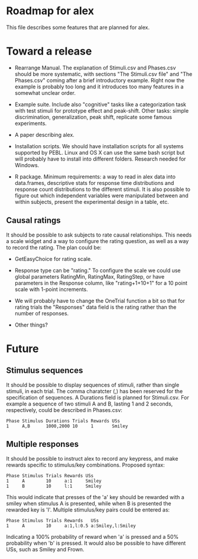 Roadmap for alex
================

This file describes some features that are planned for alex.

Toward a release
================

- Rearrange Manual. The explanation of Stimuli.csv and Phases.csv
should be more systematic, with sections "The Stimuli.csv file" and
"The Phases.csv" coming after a brief introductory example. Right now
the example is probably too long and it introduces too many features
in a somewhat unclear order.

- Example suite. Include also "cognitive" tasks like a categorization
  task with test stimuli for prototype effect and peak-shift. Other
  tasks: simple discrimination, generalization, peak shift, replicate
  some famous experiments.

- A paper describing alex.

- Installation scripts. We should have installation scripts for all
  systems supported by PEBL. Linux and OS X can use the same bash
  script but will probably have to install into different
  folders. Research needed for Windows.

- R package. Minimum requirements: a way to read in alex data into
  data.frames, descriptive stats for response time distributions and
  response count distributions to the different stimuli. It is also
  possible to figure out which independent variables were manipulated
  between and within subjects, present the experimental design in a
  table, etc.


Causal ratings 
--------------

It should be possible to ask subjects to rate causal
relationships. This needs a scale widget and a way to configure the
rating question, as well as a way to record the rating. The plan could
be:

- GetEasyChoice for rating scale. 

- Response type can be "rating." To configure the scale we could use
  global parameters RatingMin, RatingMax, RatingStep, or have
  parameters in the Response column, like "rating+1+10+1" for a 10
  point scale with 1-point increments.

- We will probably have to change the OneTrial function a bit so that
  for rating trials the "Responses" data field is the rating rather
  than the number of responses.

- Other things?


Future
======

Stimulus sequences
------------------

It should be possible to display sequences of stimuli, rather than
single stimuli, in each trial. The comma charatcter (,) has been
reserved for the specification of sequences. A Durations field is
planned for Stimuli.csv. For example a sequence of two stimuli A and
B, lasting 1 and 2 seconds, respectively, could be described in
Phases.csv:

    Phase Stimulus Durations Trials Rewards USs
    1     A,B      1000,2000 10     1       Smiley

Multiple responses
------------------

It should be possible to instruct alex to record any keypress, and
make rewards specific to stimulus/key combinations. Proposed syntax:

    Phase Stimulus Trials Rewards USs
    1     A        10     a:1     Smiley
    1     B        10     l:1     Smiley

This would indicate that presses of the 'a' key should be rewarded
with a smiley when stimulus A is presented, while when B is presented
the rewarded key is 'l'. Multiple stimulus/key pairs could be entered
as:

    Phase Stimulus Trials Rewards   USs
    1     A        10     a:1,l:0.5 a:Smiley,l:Smiley

Indicating a 100% probability of reward when 'a' is pressed and a 50%
probability when 'b' is pressed. It would also be possible to have
different USs, such as Smiley and Frown.
